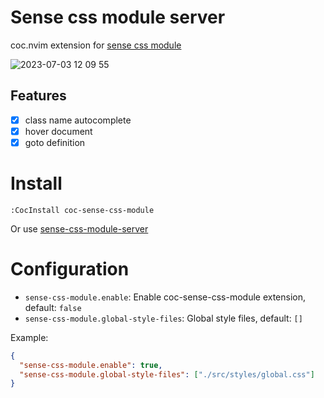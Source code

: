 # Sense css module server

coc.nvim extension for [sense css module](https://github.com/solidjs-sense/vite-plugin-sense-css-module)

![2023-07-03 12 09 55](https://github.com/solidjs-sense/coc-sense-css-module/assets/5492542/c67f6645-8a26-4726-b6f2-9eb7b98306a2)

## Features

- [x] class name autocomplete
- [x] hover document
- [x] goto definition

# Install

```vim
:CocInstall coc-sense-css-module
```

Or use [sense-css-module-server](https://github.com/solidjs-sense/sense-css-module-server)

# Configuration

- `sense-css-module.enable`: Enable coc-sense-css-module extension, default: `false`
- `sense-css-module.global-style-files`: Global style files, default: `[]`

Example:

```json
{
  "sense-css-module.enable": true,
  "sense-css-module.global-style-files": ["./src/styles/global.css"]
}
```
